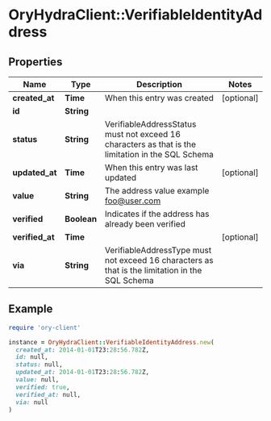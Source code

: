 # OryHydraClient::VerifiableIdentityAddress

## Properties

| Name | Type | Description | Notes |
| ---- | ---- | ----------- | ----- |
| **created_at** | **Time** | When this entry was created | [optional] |
| **id** | **String** |  |  |
| **status** | **String** | VerifiableAddressStatus must not exceed 16 characters as that is the limitation in the SQL Schema |  |
| **updated_at** | **Time** | When this entry was last updated | [optional] |
| **value** | **String** | The address value  example foo@user.com |  |
| **verified** | **Boolean** | Indicates if the address has already been verified |  |
| **verified_at** | **Time** |  | [optional] |
| **via** | **String** | VerifiableAddressType must not exceed 16 characters as that is the limitation in the SQL Schema |  |

## Example

```ruby
require 'ory-client'

instance = OryHydraClient::VerifiableIdentityAddress.new(
  created_at: 2014-01-01T23:28:56.782Z,
  id: null,
  status: null,
  updated_at: 2014-01-01T23:28:56.782Z,
  value: null,
  verified: true,
  verified_at: null,
  via: null
)
```

